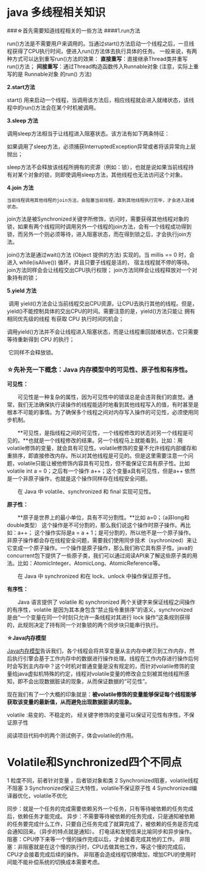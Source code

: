 # java 多线程相关知识
###☆首先需要知道线程相关的一些方法
####1.run方法

run()方法是不需要用户来调用的。当通过start()方法启动一个线程之后，一旦线程获得了CPU执行时间，便进入run()方法体去执行具体的任务。 一般来说，有两种方式可以达到重写run()方法的效果：
**直接重写**：直接继承Thread类并重写run()方法；
**间接重写**：通过Thread构造函数传入Runnable对象 (注意，实际上重写的是 Runnable对象 的run() 方法) 



**2.start方法**

start() 用来启动一个线程，当调用该方法后，相应线程就会进入就绪状态，该线程中的run()方法会在某个时机被调用。

 **3.sleep 方法**

调用sleep方法相当于让线程进入阻塞状态。该方法有如下两条特征： 

   如果调用了sleep方法，必须捕获InterruptedException异常或者将该异常向上层抛出； 

   sleep方法不会释放该线程所拥有的资源（例如：锁），也就是说如果当前线程持有对某个对象的锁，则即使调用sleep方法，其他线程也无法访问这个对象。

**4.join 方法**

 	当前线程调用其他线程的join方法，会阻塞当前线程，直到其他线程执行完毕，才会进入就绪状态。

   join方法是被Synchronized关键字所修饰，访问时，需要获得其他线程对象的锁，如果有两个线程同时调用另外一个线程的join方法，会有一个线程成功得到锁，而另外一个则必须等待，进入阻塞状态，而在得到锁之后，才会执行join方法。

   join()方法是通过wait()方法 (Object 提供的方法) 实现的。当 millis == 0 时，会进入 while(isAlive()) 循环，并且只要子线程是活的， 宿主线程就不停的等待。 join方法同样会会让线程交出CPU执行权限； join方法同样会让线程释放对一个对象持有的锁；

**5.yield 方法**

​	调用 yield()方法会让当前线程交出CPU资源，让CPU去执行其他的线程。但是，yield()不能控制具体的交出CPU的时间。需要注意的是，yield()方法只能让 拥有相同优先级的线程 有获取 CPU 执行时间的机会；

​    调用yield()方法并不会让线程进入阻塞状态，而是让线程重回就绪状态，它只需要等待重新得到 CPU 的执行；

​    它同样不会释放锁。



### **☆先补充一下概念：Java 内存模型中的可见性、原子性和有序性。**

**可见性：**

　　可见性是一种复杂的属性，因为可见性中的错误总是会违背我们的直觉。通常，我们无法确保执行读操作的线程能适时地看到其他线程写入的值，有时甚至是根本不可能的事情。为了确保多个线程之间对内存写入操作的可见性，必须使用同步机制。

　　**可见性，是指线程之间的可见性，一个线程修改的状态对另一个线程是可见的。**也就是一个线程修改的结果。另一个线程马上就能看到。比如：用volatile修饰的变量，就会具有可见性。volatile修饰的变量不允许线程内部缓存和重排序，即直接修改内存。所以对其他线程是可见的。但是这里需要注意一个问题，volatile只能让被他修饰内容具有可见性，但不能保证它具有原子性。比如 volatile int a = 0；之后有一个操作 a++；这个变量a具有可见性，但是a++ 依然是一个非原子操作，也就是这个操作同样存在线程安全问题。

　　在 Java 中 volatile、synchronized 和 final 实现可见性。

**原子性：**

　　**原子是世界上的最小单位，具有不可分割性。**比如 a=0；（a非long和double类型） 这个操作是不可分割的，那么我们说这个操作时原子操作。再比如：a++； 这个操作实际是a = a + 1；是可分割的，所以他不是一个原子操作。非原子操作都会存在线程安全问题，需要我们使用同步技术（sychronized）来让它变成一个原子操作。一个操作是原子操作，那么我们称它具有原子性。java的concurrent包下提供了一些原子类，我们可以通过阅读API来了解这些原子类的用法。比如：AtomicInteger、AtomicLong、AtomicReference等。

　　在 Java 中 synchronized 和在 lock、unlock 中操作保证原子性。

**有序性：**

　　Java 语言提供了 volatile 和 synchronized 两个关键字来保证线程之间操作的有序性，volatile 是因为其本身包含“禁止指令重排序”的语义，synchronized 是由“一个变量在同一个时刻只允许一条线程对其进行 lock 操作”这条规则获得的，此规则决定了持有同一个对象锁的两个同步块只能串行执行。



**☆Java内存模型**

[Java内存模型](https://www.jianshu.com/p/d52fea0d6ba5)告诉我们，各个线程会将共享变量从主内存中拷贝到工作内存，然后执行引擎会基于工作内存中的数据进行操作处理。线程在工作内存进行操作后何时会写到主内存中？这个时机对普通变量是没有规定的，而针对volatile修饰的变量给java虚拟机特殊的约定，线程对volatile变量的修改会立刻被其他线程所感知，即不会出现数据脏读的现象，从而保证数据的“可见性”。

现在我们有了一个大概的印象就是：**被volatile修饰的变量能够保证每个线程能够获取该变量的最新值，从而避免出现数据脏读的现象。**

volatile :易变的、不稳定的， 经关键字修饰的变量可以保证可见性有序性，不保证原子性





阅读项目代码中的两个测试例子，体会volatile的作用。





# Volatile和Synchronized四个不同点

1 粒度不同，前者针对变量 ，后者锁对象和类
2 Synchronized阻塞，volatile线程不阻塞
3 Synchronized保证三大特性，volatile不保证原子性
4 Synchronized编译器优化，volatile不优化 



同步：就是一个任务的完成需要依赖另外一个任务，只有等待被依赖的任务完成后，依赖任务才能完成。
异步：不需要等待被依赖的任务完成，只是通知被依赖的任务要完成什么工作，只要自己任务完成了就算完成了，被依赖的任务是否完成会通知回来。（异步的特点就是通知）。 打电话和发短信来比喻同步和异步操作。
阻塞：CPU停下来等一个慢的操作完成以后，才会接着完成其他的工作。
非阻塞：非阻塞就是在这个慢的执行时，CPU去做其他工作，等这个慢的完成后，CPU才会接着完成后续的操作。
非阻塞会造成线程切换增加，增加CPU的使用时间能不能补偿系统的切换成本需要考虑。